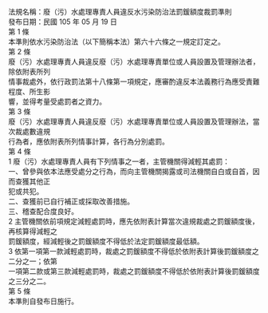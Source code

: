 法規名稱：廢（污）水處理專責人員違反水污染防治法罰鍰額度裁罰準則  
發布日期：民國 105 年 05 月 19 日  
第 1 條  
本準則依水污染防治法（以下簡稱本法）第六十六條之一規定訂定之。  
第 2 條  
廢（污）水處理專責人員違反廢（污）水處理專責單位或人員設置及管理辦法者，除依附表所列  
情事裁處外，依行政罰法第十八條第一項規定，應審酌違反本法義務行為應受責難程度、所生影  
響，並得考量受處罰者之資力。  
第 3 條  
廢（污）水處理專責人員違反廢（污）水處理專責單位或人員設置及管理辦法，當次裁處數違規  
行為者，應依附表所列情事計算，各行為分別處罰。  
第 4 條  
1 廢（污）水處理專責人員有下列情事之一者，主管機關得減輕其處罰：  
一、曾參與依本法應受處分之行為，而向主管機關揭露或司法機關自白或自首，因而查獲其他正  
犯或共犯。  
二、查獲前已自行補正或採取改善措施。  
三、稽查配合度良好。  
2 主管機關依前項規定減輕處罰時，應先依附表計算當次違規裁處之罰鍰額度後，再核算得減輕之  
罰鍰額度，經減輕後之罰鍰額度不得低於法定罰鍰額度最低額。  
3 依第一項第一款減輕處罰時，裁處之罰鍰額度不得低於依附表計算後罰鍰額度之二分之一；依第  
一項第二款或第三款減輕處罰時，裁處之罰鍰額度不得低於依附表計算後罰鍰額度之三分之二。  
第 5 條  
本準則自發布日施行。  


